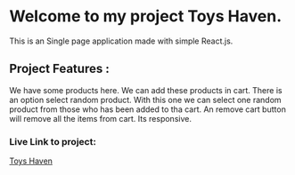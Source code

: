 # Welcome to my project Toys Haven.

This is an Single page application made with simple React.js. 

## Project Features :

We have some products here. We can add these products in cart.
There is an option select random product. With this one we can select one random product from those who has been added to tha cart. An remove cart button will remove all the items from cart.
Its responsive.

### Live Link to project:
[Toys Haven](https://nmk-toy-haven.netlify.app/)